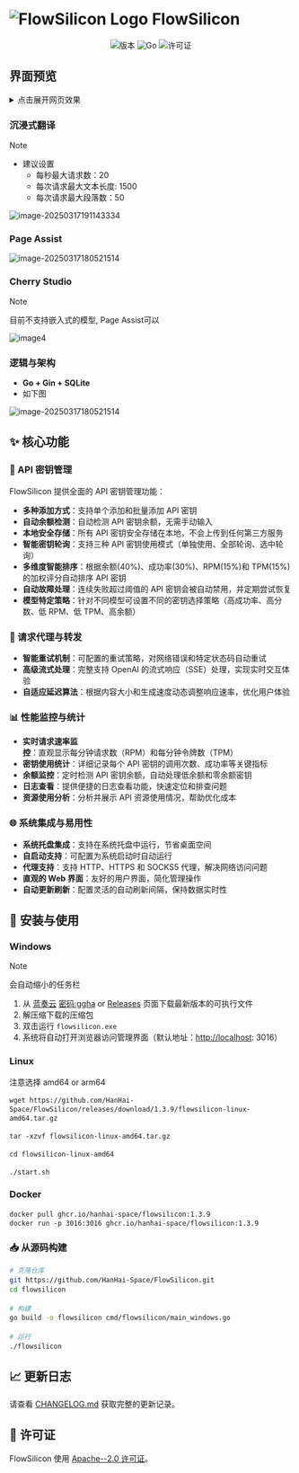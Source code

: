 # <img src="./img/logo.png" alt="FlowSilicon Logo" width="50"/> FlowSilicon

<p align="center">
  <img src="https://img.shields.io/badge/版本-1.3.9-blue.svg" alt="版本">
  <img src="https://img.shields.io/badge/语言-Go-00ADD8.svg" alt="Go">
  <img src="https://img.shields.io/badge/许可证-Apache--2.0-green.svg" alt="许可证">
</p>


## 界面预览

<details><summary>点击展开网页效果</summary>

|   功能   |                     预览                      |
| :------: | :-------------------------------------------: |
|  主界面  | ![image-20250317180521514](./img/image12.png) |
| 系统设置 | ![image-20250317180521514](./img/image14.png) |
| 模型管理 | ![image-20250317180521514](./img/image13.png) |
|   登录   | ![image-20250317180521514](./img/image15.png) |

</details>



### 沉浸式翻译

> [!note]
>
> + 建议设置
>   + 每秒最大请求数：20
>   + 每次请求最大文本长度: 1500
>   + 每次请求最大段落数：50

![image-20250317191143334](./img/image2.png)

### Page Assist

![image-20250317180521514](./img/image8.png)

### Cherry Studio

> [!note] 
>
> 目前不支持嵌入式的模型, Page Assist可以



![image4](./img/image4.png)





### 逻辑与架构

+ **Go + Gin + SQLite**
+ 如下图

![image-20250317180521514](./img/image7.png)



## ✨ 核心功能

### 🔑 API 密钥管理

FlowSilicon 提供全面的 API 密钥管理功能：

+ **多种添加方式**：支持单个添加和批量添加 API 密钥
+ **自动余额检测**：自动检测 API 密钥余额，无需手动输入
+ **本地安全存储**：所有 API 密钥安全存储在本地，不会上传到任何第三方服务
+ **智能密钥轮询**：支持三种 API 密钥使用模式（单独使用、全部轮询、选中轮询）
+ **多维度智能排序**：根据余额(40%)、成功率(30%)、RPM(15%)和 TPM(15%)的加权评分自动排序 API 密钥
+ **自动故障处理**：连续失败超过阈值的 API 密钥会被自动禁用，并定期尝试恢复
+ **模型特定策略**：针对不同模型可设置不同的密钥选择策略（高成功率、高分数、低 RPM、低 TPM、高余额）

### 🔄 请求代理与转发

+ **智能重试机制**：可配置的重试策略，对网络错误和特定状态码自动重试
+ **高级流式处理**：完整支持 OpenAI 的流式响应（SSE）处理，实现实时交互体验
+ **自适应延迟算法**：根据内容大小和生成速度动态调整响应速率，优化用户体验

### 📊 性能监控与统计

+ **实时请求速率监控**：直观显示每分钟请求数（RPM）和每分钟令牌数（TPM）
+ **密钥使用统计**：详细记录每个 API 密钥的调用次数、成功率等关键指标
+ **余额监控**：定时检测 API 密钥余额，自动处理低余额和零余额密钥
+ **日志查看**：提供便捷的日志查看功能，快速定位和排查问题
+ **资源使用分析**：分析并展示 API 资源使用情况，帮助优化成本

### 🌐 系统集成与易用性

+ **系统托盘集成**：支持在系统托盘中运行，节省桌面空间
+ **自启动支持**：可配置为系统启动时自动运行
+ **代理支持**：支持 HTTP、HTTPS 和 SOCKS5 代理，解决网络访问问题
+ **直观的 Web 界面**：友好的用户界面，简化管理操作
+ **自动更新刷新**：配置灵活的自动刷新间隔，保持数据实时性



## 🚀 安装与使用

### Windows

> [!note]
>
> 会自动缩小的任务栏

1. 从 [蓝奏云](https://hanhaii.lanzouo.com/b00ya2hfte) <u>密码:ggha</u>  or [Releases](https://github.com/HanHai-Space/FlowSilicon/releases) 页面下载最新版本的可执行文件
2. 解压缩下载的压缩包
3. 双击运行 `flowsilicon.exe`
4. 系统将自动打开浏览器访问管理界面（默认地址：<http://localhost>: 3016）

### Linux

注意选择 amd64 or arm64

```shell
wget https://github.com/HanHai-Space/FlowSilicon/releases/download/1.3.9/flowsilicon-linux-amd64.tar.gz

tar -xzvf flowsilicon-linux-amd64.tar.gz

cd flowsilicon-linux-amd64

./start.sh
```

### Docker

```shell
docker pull ghcr.io/hanhai-space/flowsilicon:1.3.9
docker run -p 3016:3016 ghcr.io/hanhai-space/flowsilicon:1.3.9
```

### 📥 从源码构建

```bash
# 克隆仓库
git https://github.com/HanHai-Space/FlowSilicon.git
cd flowsilicon

# 构建
go build -o flowsilicon cmd/flowsilicon/main_windows.go

# 运行
./flowsilicon
```



## 📈 更新日志

请查看 [CHANGELOG.md](CHANGELOG.md) 获取完整的更新记录。



## 📄 许可证

FlowSilicon 使用 [Apache--2.0 许可证](LICENSE)。 
